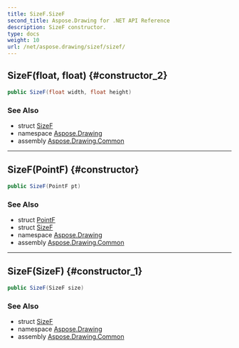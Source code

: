 ```yaml
---
title: SizeF.SizeF
second_title: Aspose.Drawing for .NET API Reference
description: SizeF constructor. 
type: docs
weight: 10
url: /net/aspose.drawing/sizef/sizef/
---
```

## SizeF(float, float) {#constructor_2}

```csharp
public SizeF(float width, float height)
```

### See Also

* struct [SizeF](../)
* namespace [Aspose.Drawing](../../sizef/)
* assembly [Aspose.Drawing.Common](../../../)

---

## SizeF(PointF) {#constructor}

```csharp
public SizeF(PointF pt)
```

### See Also

* struct [PointF](../../pointf/)
* struct [SizeF](../)
* namespace [Aspose.Drawing](../../sizef/)
* assembly [Aspose.Drawing.Common](../../../)

---

## SizeF(SizeF) {#constructor_1}

```csharp
public SizeF(SizeF size)
```

### See Also

* struct [SizeF](../)
* namespace [Aspose.Drawing](../../sizef/)
* assembly [Aspose.Drawing.Common](../../../)


